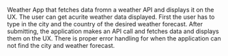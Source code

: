Weather App that fetches data fromn a weather API and displays it on the UX.
The user can get acurite weather data displayed.
First the user has to type in  the city and the country of the desired weather forecast. After submitting, the application makes an API call and fetches data and displays them on the UX. There is proper error handling for when the application can not find the city and weather forecast. 
